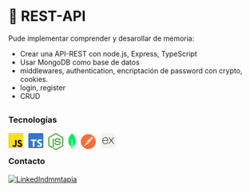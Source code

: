 # 👋 REST-API

Pude implementar comprender y desarollar de memoria:
- Crear una API-REST con node.js, Express, TypeScript
- Usar MongoDB como base de datos
- middlewares, authentication, encriptación de password con crypto, cookies.
- login, register
- CRUD
##

### Tecnologías

<a href="https://developer.mozilla.org/es/docs/Web/JavaScript">
    <img align="left" alt="node" width="30px" style="padding-right:10px;" src="svg/javascript.svg" />
</a>

<a href="https://www.typescriptlang.org/">
    <img align="left" alt="node" width="30px" style="padding-right:10px;" src="svg/typescript.svg" />
</a>

<a href="https://nodejs.org/en">
    <img align="left" alt="node" width="30px" style="padding-right:10px;" src="svg/nodejs.svg" />
</a>

<a href="https://www.mongodb.com/">
    <img align="left" alt="mongoDB" width="15px" style="padding-right:10px;" src="svg/mongodb.svg" /> 
</a>

<a href="https://www.postman.com/">
    <img align="left" alt="postman" width="30px" style="padding-right:10px; padding-top:2px" src="svg/postman.svg" /> 
</a>


<a href="https://expressjs.com/es/">
    <img align="left" alt="npm" width="30px" style="padding-right:10px;" src="svg/express.svg" /> 
</a>

<br />

##

### Contacto

<a href="https://www.linkedin.com/in/dmmtapia/" target="blank">
 <img align="center" src="https://encrypted-tbn0.gstatic.com/images?q=tbn:ANd9GcS2Wb7G67EcR44qT3KQLlLzI1Fna_L2lPXfTI1sx8_z2w&s" alt="LinkedIndmmtapia" height="28px" width="28px" />
</a>

